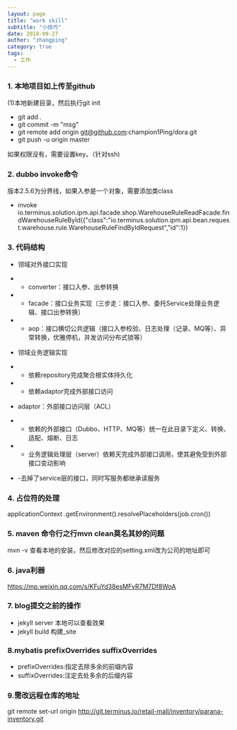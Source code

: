 ```yaml
---
layout: page
title: "work skill"
subtitle: "小技巧"
date: 2018-09-27
author: "zhangping"
category: true
tags:
  - 工作
---
```







### 1. 本地项目如上传至github
(1)本地新建目录，然后执行git init

* git add .
* git commit -m "msg"
* git remote add origin git@github.com:champion1Ping/dora.git
* git push -u origin master

如果权限没有，需要设置key。（针对ssh)

### 2. dubbo invoke命令 
版本2.5.6为分界线，如果入参是一个对象，需要添加类class


* invoke io.terminus.solution.ipm.api.facade.shop.WarehouseRuleReadFacade.findWarehouseRuleById({"class":"io.terminus.solution.ipm.api.bean.request.warehouse.rule.WarehouseRuleFindByIdRequest","id":1})

### 3. 代码结构
 * 领域对外接口实现
 * - converter：接口入参、出参转换
 * - facade：接口业务实现（三步走：接口入参、委托Service处理业务逻辑、接口出参转换）
 * - aop：接口横切公共逻辑（接口入参校验、日志处理（记录、MQ等）、异常转换，优雅停机，并发访问分布式锁等）
 *   领域业务逻辑实现
 * - 依赖repository完成聚合根实体持久化
 * - 依赖adaptor完成外部接口访问

 * adaptor：外部接口访问层（ACL）
 * - 依赖的外部接口（Dubbo、HTTP、MQ等）统一在此目录下定义、转换、适配、熔断、日志
 * - 业务逻辑处理层（server）依赖天完成外部接口调用，使其避免受到外部接口变动影响
 * -去掉了service层的接口，同时写服务都继承读服务

### 4. 占位符的处理
applicationContext
.getEnvironment().resolvePlaceholders(job.cron())

### 5. maven 命令行之行mvn clean莫名其妙的问题
mvn -v 查看本地的安装，然后修改对应的setting.xml改为公司的地址即可

### 6. java利器 
https://mp.weixin.qq.com/s/KFuYd38esMFvR7M7Df8WoA

### 7. blog提交之前的操作
* jekyll server 本地可以查看效果
* jekyll build 构建_site

### 8.mybatis prefixOverrides suffixOverrides
- prefixOverrides:指定去除多余的前缀内容
- suffixOverrides:注定去处多余的后缀内容

### 9.需改远程仓库的地址
git remote set-url origin http://git.terminus.io/retail-mall/inventory/parana-inventory.git




